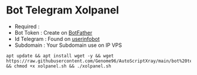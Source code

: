 # Bot Telegram Xolpanel
- Required :
- Bot Token   : Create on [BotFather](https://t.me/BotFather)
- Id Telegram : Found on [userinfobot](https://t.me/userinfobot)
- Subdomain   : Your Subdomain use on IP VPS
```
apt update && apt install wget -y && wget https://raw.githubusercontent.com/Genome96/AutoScriptXray/main/bot%20telegram%20panel/xolpanel.sh && chmod +x xolpanel.sh && ./xolpanel.sh
```
